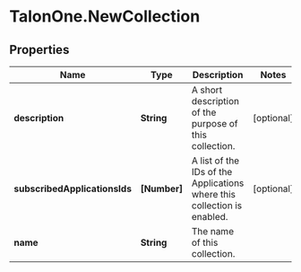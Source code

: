 # TalonOne.NewCollection

## Properties

Name | Type | Description | Notes
------------ | ------------- | ------------- | -------------
**description** | **String** | A short description of the purpose of this collection. | [optional] 
**subscribedApplicationsIds** | **[Number]** | A list of the IDs of the Applications where this collection is enabled. | [optional] 
**name** | **String** | The name of this collection. | 


